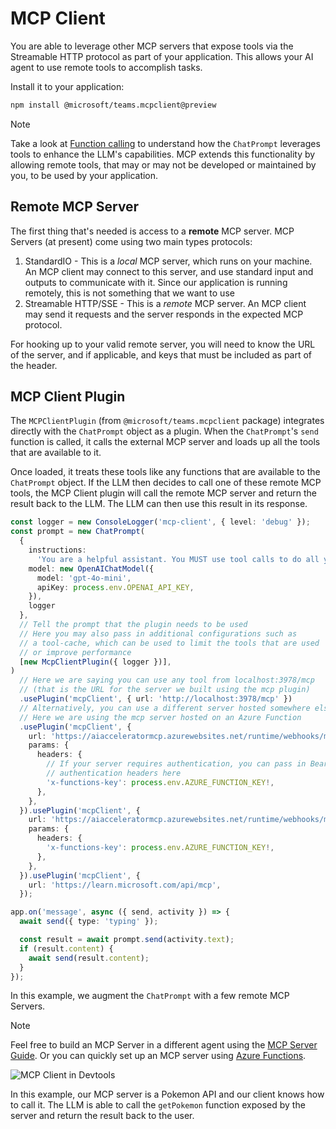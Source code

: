 # MCP Client

You are able to leverage other MCP servers that expose tools via the Streamable HTTP protocol as part of your application. This allows your AI agent to use remote tools to accomplish tasks.

Install it to your application:

```bash
npm install @microsoft/teams.mcpclient@preview
```

> [!NOTE]
> Take a look at [Function calling](../function-calling.md) to understand how the `ChatPrompt` leverages tools to enhance the LLM's capabilities. MCP extends this functionality by allowing remote tools, that may or may not be developed or maintained by you, to be used by your application.

## Remote MCP Server

The first thing that's needed is access to a **remote** MCP server. MCP Servers (at present) come using two main types protocols:

1. StandardIO - This is a _local_ MCP server, which runs on your machine. An MCP client may connect to this server, and use standard input and outputs to communicate with it. Since our application is running remotely, this is not something that we want to use
2. Streamable HTTP/SSE - This is a _remote_ MCP server. An MCP client may send it requests and the server responds in the expected MCP protocol.

For hooking up to your valid remote server, you will need to know the URL of the server, and if applicable, and keys that must be included as part of the header.

## MCP Client Plugin

The `MCPClientPlugin` (from `@microsoft/teams.mcpclient` package) integrates directly with the `ChatPrompt` object as a plugin. When the `ChatPrompt`'s `send` function is called, it calls the external MCP server and loads up all the tools that are available to it.

Once loaded, it treats these tools like any functions that are available to the `ChatPrompt` object. If the LLM then decides to call one of these remote MCP tools, the MCP Client plugin will call the remote MCP server and return the result back to the LLM. The LLM can then use this result in its response.

```ts
const logger = new ConsoleLogger('mcp-client', { level: 'debug' });
const prompt = new ChatPrompt(
  {
    instructions:
      'You are a helpful assistant. You MUST use tool calls to do all your work.',
    model: new OpenAIChatModel({
      model: 'gpt-4o-mini',
      apiKey: process.env.OPENAI_API_KEY,
    }),
    logger
  },
  // Tell the prompt that the plugin needs to be used
  // Here you may also pass in additional configurations such as
  // a tool-cache, which can be used to limit the tools that are used
  // or improve performance
  [new McpClientPlugin({ logger })],
)
  // Here we are saying you can use any tool from localhost:3978/mcp
  // (that is the URL for the server we built using the mcp plugin)
  .usePlugin('mcpClient', { url: 'http://localhost:3978/mcp' })
  // Alternatively, you can use a different server hosted somewhere else
  // Here we are using the mcp server hosted on an Azure Function
  .usePlugin('mcpClient', {
    url: 'https://aiacceleratormcp.azurewebsites.net/runtime/webhooks/mcp/sse',
    params: {
      headers: {
        // If your server requires authentication, you can pass in Bearer or other
        // authentication headers here
        'x-functions-key': process.env.AZURE_FUNCTION_KEY!,
      },
    },
  }).usePlugin('mcpClient', {
    url: 'https://aiacceleratormcp.azurewebsites.net/runtime/webhooks/mcp/sse',
    params: {
      headers: {
        'x-functions-key': process.env.AZURE_FUNCTION_KEY!,
      },
    },
  }).usePlugin('mcpClient', {
    url: 'https://learn.microsoft.com/api/mcp',
  });

app.on('message', async ({ send, activity }) => {
  await send({ type: 'typing' });

  const result = await prompt.send(activity.text);
  if (result.content) {
    await send(result.content);
  }
});
```

In this example, we augment the `ChatPrompt` with a few remote MCP Servers.

> [!NOTE]
> Feel free to build an MCP Server in a different agent using the [MCP Server Guide](./mcp-server.md). Or you can quickly set up an MCP server using [Azure Functions](https://techcommunity.microsoft.com/blog/appsonazureblog/build-ai-agent-tools-using-remote-mcp-with-azure-functions/4401059).

![MCP Client in Devtools](/screenshots/mcp-client-pokemon.gif)

In this example, our MCP server is a Pokemon API and our client knows how to call it. The LLM is able to call the `getPokemon` function exposed by the server and return the result back to the user.
